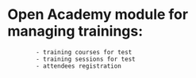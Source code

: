 Open Academy module for managing trainings:
================================
            - training courses for test
            - training sessions for test
            - attendees registration
